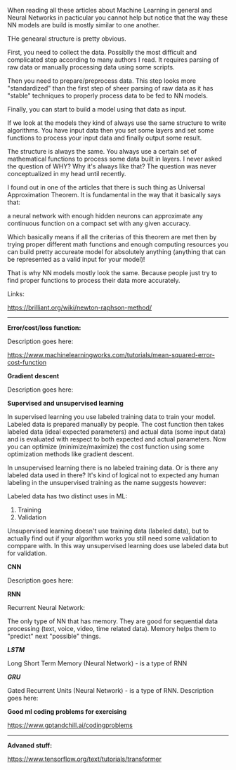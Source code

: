 When reading all these articles about Machine Learning in general and Neural Networks in pacticular you cannot help but notice that the way these NN models are build is mostly similar to one another.

THe genearal structure is pretty obvious.

First, you need to collect the data. Possiblly the most difficult and complicated step according to many authors I read. It requires parsing of raw data or manually processing data using some scripts.  

Then you need to prepare/preprocess data. This step looks more "standardized" than the first step of sheer parsing of raw data as it has "stable" techniques to properly process data to be fed to NN models.  

Finally, you can start to build a model using that data as input.

If we look at the models they kind of always use the same structure to write algorithms. You have input data then you set some layers and set some functions to process your input data and finally output some result.

The structure is always the same. You always use a certain set of mathematical functions to process some data built in layers. I never asked the question of WHY? Why it's always like that? The question was never conceptualized in my head until recently.

I found out in one of the articles that there is such thing as Universal Approximation Theorem. It is fundamental in the way that it basically says that:

a neural network with enough hidden neurons can approximate any continuous function on a compact set with any given accuracy.

Which basically means if all the criterias of this theorem are met then by trying proper different math functions and enough computing resources you can build pretty accureate model for absolutely anything (anything that can be represented as a valid input for your model)! 

That is why NN models mostly look the same. Because people just try to find proper functions to process their data more accurately. 


Links:

https://brilliant.org/wiki/newton-raphson-method/

---------------------------------------------------------------------------------------------

**Error/cost/loss function:**

Description goes here:

https://www.machinelearningworks.com/tutorials/mean-squared-error-cost-function

**Gradient descent**

Description goes here:

**Supervised and unsupervised learning**

In supervised learning you use labeled training data to train your model. Labeled data is prepared manually by people. The cost function then takes
labeled data (ideal expected parameters) and actual data (some input data) and is evaluated with respect to both expected and actual parameters. Now you can optimize (minimize/maximize)
the cost function using some optimization methods like gradient descent.

In unsupervised learning there is no labeled training data. Or is there any labeled data used in there?
It's kind of logical not to expected any human labeling in the unsupervised training as the name suggests however:

Labeled data has two distinct uses in ML:

1) Training
2) Validation

Unsupervised learning doesn't use training data (labeled data), but to actually find out if your algorithm works you still need some validation to comppare with.
In this way unsupervised learning does use labeled data but for validation.

**CNN**

Description goes here:

**RNN**

Recurrent Neural Network:

The only type of NN that has memory. They are good for sequential data processing (text, voice, video, time related data). Memory helps them to "predict" next "possible" things. 

***LSTM***

Long Short Term Memory (Neural Network) - is a type of RNN 

***GRU***

Gated Recurrent Units (Neural Network) - is a type of RNN.
Description goes here:


**Good ml coding problems for exercising**

https://www.gptandchill.ai/codingproblems

----------------------------------------------------------------------------------------------
**Advaned stuff:**

https://www.tensorflow.org/text/tutorials/transformer
